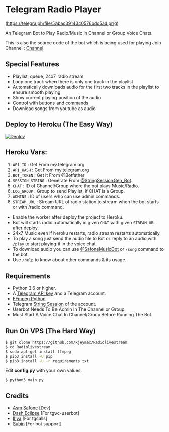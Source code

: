 # Telegram Radio Player 
(https://telegra.ph/file/5abac3914340576bdd5ad.png)

An Telegram Bot to Play Radio/Music in Channel or Group Voice Chats.

This is also the source code of the bot which is being used for playing
Join Channel : [Channel](https://t.me/lkhitech)

## Special Features

- Playlist, queue, 24x7 radio stream
- Loop one track when there is only one track in the playlist
- Automatically downloads audio for the first two tracks in the playlist to ensure smooth playing
- Show current playing position of the audio
- Control with buttons and commands
- Download songs from youtube as audio

## Deploy to Heroku (The Easy Way)

[![Deploy](https://www.herokucdn.com/deploy/button.svg)](https://heroku.com/deploy?template=https://github.com/kjeymax/Radiolivestream)

## Heroku Vars:
1. `API_ID` : Get From my.telegram.org
2. `API_HASH` : Get From my.telegram.org
3. `BOT_TOKEN` : Get it From @Botfather
4. `SESSION_STRING` : Generate From [@StringSessionGen_Bot](http://t.me/StringSessionGen_Bot).
5. `CHAT` : ID of Channel/Group where the bot plays Music/Radio.
6. `LOG_GROUP` : Group to send Playlist, if CHAT is a Group.
7. `ADMINS` : ID of users who can use admin commands.
8. `STREAM_URL` : Stream URL of radio station to stream when the bot starts or with /radio command.

- Enable the worker after deploy the project to Heroku.
- Bot will starts radio automatically in given `CHAT` with given `STREAM_URL` after deploy. 
- 24x7 Music even if heroku restarts, radio stream restarts automatically.  
- To play a song just send the audio file to Bot or reply to an audio with `/play` to start playing it in the voice chat.
- To download audio you can use [@SafoneMusicBot](http://t.me/SafoneMusicBot) or `/song` command to the bot.
- Use `/help` to know about other commands & its usage.

## Requirements

- Python 3.6 or higher.
- A
  [Telegram API key](https://docs.pyrogram.org/intro/quickstart#enjoy-the-api)
  and a Telegram account.
- [FFmpeg Python](https://www.ffmpeg.org/)
- Telegram [String Session](http://t.me/StringSessionGen_Bot) of the account.
- Userbot Needs To Be Admin In The Channel or Group.
- Must Start A Voice Chat In Channel/Group Before Running The Bot.

## Run On VPS (The Hard Way)

```sh
$ git clone https://github.com/kjeymax/Radiolivestream
$ cd Radiolivestream
$ sudo apt-get install ffmpeg
$ pip3 install -U pip
$ pip3 install -U -r requirements.txt
```
Edit **config.py** with your own values.

```sh
$ python3 main.py
```

## Credits
  
- [Asm Safone](https://github.com/AsmSafone) [Dev]
- [Dash Eclipse](https://github.com/dashezup) [For tgvc-userbot]
- [Il'ya](https://github.com/MarshalX) [For tgcalls]
- [Subin](https://github.com/subinps) [For bot support]
